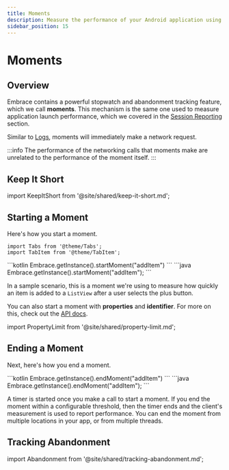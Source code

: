 ```yaml
---
title: Moments
description: Measure the performance of your Android application using Embrace
sidebar_position: 15
---
```


# Moments

## Overview

Embrace contains a powerful stopwatch and abandonment tracking feature, which we call **moments**.
This mechanism is the same one used to measure application launch performance, which we covered in the [Session Reporting](/android/integration/session-reporting) section.

Similar to [Logs](/android/integration/log-message-api), moments will immediately make a network request.

:::info
The performance of the networking calls that moments make are unrelated to the performance of the moment itself.
:::

## Keep It Short

import KeepItShort from '@site/shared/keep-it-short.md';

<KeepItShort />

## Starting a Moment

Here's how you start a moment.

```mdx-code-block
import Tabs from '@theme/Tabs';
import TabItem from '@theme/TabItem';
```

<Tabs groupId="android-language" queryString="android-language">
<TabItem value="kotlin" label="Kotlin">
```kotlin
Embrace.getInstance().startMoment("addItem")
```
</TabItem>
<TabItem value="java" label="Java">
```java
Embrace.getInstance().startMoment("addItem");
```
</TabItem>
</Tabs>

In a sample scenario, this is a moment we're using to measure how quickly an item is added to a `ListView` after a user selects the plus button.

You can also start a moment with **properties** and **identifier**.
For more on this, check out the [API docs](/api/android/).

import PropertyLimit from '@site/shared/property-limit.md';

<PropertyLimit />

## Ending a Moment

Next, here's how you end a moment.

<Tabs groupId="android-language" queryString="android-language">
<TabItem value="kotlin" label="Kotlin">
```kotlin
Embrace.getInstance().endMoment("addItem")
```
</TabItem>
<TabItem value="java" label="Java">
```java
Embrace.getInstance().endMoment("addItem");
```
</TabItem>
</Tabs>

A timer is started once you make a call to start a moment.
If you end the moment within a configurable threshold, then the timer ends and the client's measurement is used to report performance.
You can end the moment from multiple locations in your app, or from multiple threads.

## Tracking Abandonment

import Abandonment from '@site/shared/tracking-abandonment.md';

<Abandonment />